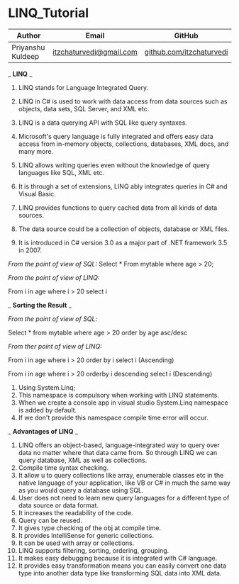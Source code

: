 # LINQ_Tutorial

| Author      | Email                | GitHub                |
|-------------|----------------------|-----------------------|
| Priyanshu Kuldeep    |  itzchaturvedi@gmail.com   | [github.com/itzchaturvedi](https://github.com/itzchaturvedi) |


_ **LINQ** _

1. LINQ stands for Language Integrated Query.

2. LINQ in C# is used to work with data access from data sources such as objects, data sets, SQL Server, and XML etc.

3. LINQ is a data querying API with SQL like query syntaxes.

4. Microsoft's query language is fully integrated and offers easy data access from in-memory objects, collections, databases, XML docs, and many more.

5. LINQ allows writing queries even without the knowledge of query languages like SQL, XML etc.

6. It is through a set of extensions, LINQ ably integrates queries in C# and Visual Basic.

7. LINQ provides functions to query cached data from all kinds of data sources.

8. The data source could be a collection of objects, database or XML files.

9. It is introduced in C# version 3.0 as a major part of .NET framework 3.5 in 2007.

_From the point of view of SQL:_
 Select \* From mytable where age \> 20;

_From the point of view of LINQ:_

From i in age where i \> 20 select i

_ **Sorting the Result** _

_From the point of view of SQL_:

Select \* from mytable where age \> 20 order by age asc/desc

_From ther point of view of LINQ:_

From i in age where i \> 20 order by i select i (Ascending)

From i in age where i \> 20 orderby i descending select i (Descending)

1. Using System.Linq;
2. This namespace is compulsory when working with LINQ statements.
3. When we create a console app in visual studio System.Linq namespace is added by default.
4. If we don't provide this namespace compile time error will occur.

_ **Advantages of LINQ** _

1. LINQ offers an object-based, language-integrated way to query over data no matter where that data came from. So through LINQ we can query database, XML as well as collections.
2. Compile time syntax checking.
3. It allow u to query collections like array, enumerable classes etc in the native language of your application, like VB or C# in much the same way as you would query a database using SQL.
4. User does not need to learn new query languages for a different type of data source or data format.
5. It increases the readability of the code.
6. Query can be reused.
7. It gives type checking of the obj at compile time.
8. It provides IntelliSense for generic collections.
9. It can be used with array or collections.
10. LINQ supports filtering, sorting, ordering, grouping.
11. It makes easy debugging because it is integrated with C# language.
12. It provides easy transformation means you can easily convert one data type into another data type like transforming SQL data into XML data.
